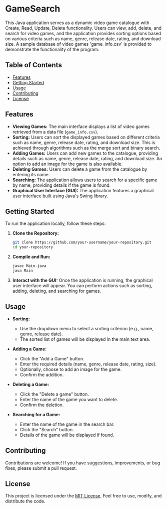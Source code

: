 # GameSearch

This Java application serves as a dynamic video game catalogue with Create, Read, Update, Delete functionality. Users can view, add, delete, and search for video games, and the application provides sorting options based on various criteria such as name, genre, release date, rating, and download size.
A sample database of video games 'game_info.csv' is provided to demonstrate the functionality of the program.
## Table of Contents

- [Features](#features)
- [Getting Started](#getting-started)
- [Usage](#usage)
- [Contributing](#contributing)
- [License](#license)

## Features

- **Viewing Games:** The main interface displays a list of video games retrieved from a data file (`game_info.csv`).
- **Sorting:** Users can sort the displayed games based on different criteria such as name, genre, release date, rating, and download size. This is achieved through algorithms such as the merge sort and binary search.
- **Adding Games:** Users can add new games to the catalogue, providing details such as name, genre, release date, rating, and download size. An option to add an image for the game is also available.
- **Deleting Games:** Users can delete a game from the catalogue by entering its name.
- **Searching:** The application allows users to search for a specific game by name, providing details if the game is found.
- **Graphical User Interface (GUI):** The application features a graphical user interface built using Java's Swing library.

## Getting Started

To run the application locally, follow these steps:

1. **Clone the Repository:**
   ```bash
   git clone https://github.com/your-username/your-repository.git
   cd your-repository
   ```

2. **Compile and Run:**
   ```bash
   javac Main.java
   java Main
   ```

3. **Interact with the GUI:**
   Once the application is running, the graphical user interface will appear. You can perform actions such as sorting, adding, deleting, and searching for games.

## Usage

- **Sorting:**
  - Use the dropdown menu to select a sorting criterion (e.g., name, genre, release date).
  - The sorted list of games will be displayed in the main text area.

- **Adding a Game:**
  - Click the "Add a Game" button.
  - Enter the required details (name, genre, release date, rating, size).
  - Optionally, choose to add an image for the game.
  - Confirm the addition.

- **Deleting a Game:**
  - Click the "Delete a game" button.
  - Enter the name of the game you want to delete.
  - Confirm the deletion.

- **Searching for a Game:**
  - Enter the name of the game in the search bar.
  - Click the "Search" button.
  - Details of the game will be displayed if found.

## Contributing

Contributions are welcome! If you have suggestions, improvements, or bug fixes, please submit a pull request.

## License

This project is licensed under the [MIT License](LICENSE). Feel free to use, modify, and distribute the code.
